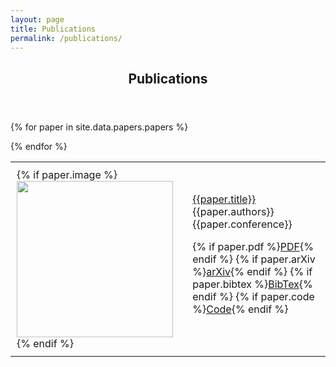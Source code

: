 ```yaml
---
layout: page
title: Publications
permalink: /publications/
---
```


  <header class="post-header">
    <h2 class="post-title">Publications</h2>
  </header> 

<table>
{% for paper in site.data.papers.papers %}


  <tr><td style="padding:10px">
{% if paper.image %}<img width="250px" src="{{paper.image}}"> {% endif %}
</td><td style="padding:10px">
<a class="paper" href="{{paper.pdf}}">
{{paper.title}}
</a><br>
{{paper.authors}}<br>
{{paper.conference}} <br>

{% if paper.pdf %}<a class="btn btn-labeled btn-primary" href="{{paper.pdf}}">PDF</a>{% endif %}
{% if paper.arXiv %}<a class="btn btn-labeled btn-primary" href="{{paper.pdf}}">arXiv</a>{% endif %}
{% if paper.bibtex %}<a class="btn btn-labeled btn-primary" href="{{paper.bibtex}}">BibTex</a>{% endif %}
{% if paper.code %}<a class="btn btn-labeled btn-primary" href="{{paper.code}}">Code</a>{% endif %}
<br>

</td></tr>

{% endfor %}
</table>


